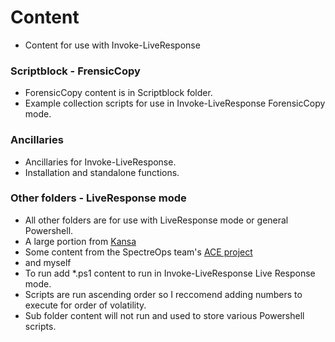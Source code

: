 # Content
* Content for use with Invoke-LiveResponse

### Scriptblock - FrensicCopy
* ForensicCopy content is in Scriptblock folder.
* Example collection scripts for use in Invoke-LiveResponse ForensicCopy mode.

### Ancillaries
* Ancillaries for Invoke-LiveResponse.
* Installation and standalone functions.

### Other folders - LiveResponse mode
* All other folders are for use with LiveResponse mode or general Powershell.
* A large portion from [Kansa](https://github.com/davehull/Kansa)
* Some content from the SpectreOps team's [ACE project](https://github.com/Invoke-IR/ACE)
* and myself
* To run add \*.ps1 content to run in Invoke-LiveResponse Live Response mode.
* Scripts are run ascending order so I reccomend adding numbers to execute for order of volatility.
* Sub folder content will not run and used to store various Powershell scripts.